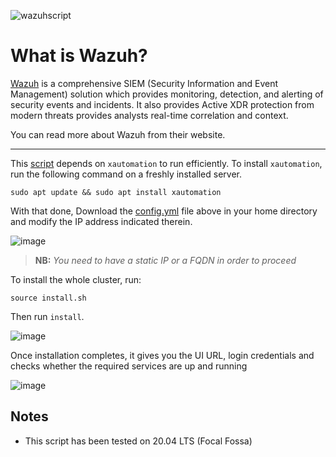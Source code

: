 ![wazuhscript](https://user-images.githubusercontent.com/58165365/183695788-ecdb909c-907e-4169-bbc4-82018a1257f6.png)

# What is Wazuh?

[Wazuh](https://wazuh.com/) is a comprehensive SIEM (Security Information and Event Management) solution which provides monitoring, detection, and alerting of security events and incidents. It also provides Active XDR protection from modern threats provides analysts real-time correlation and context.

You can read more about Wazuh from their website.

-----

This [script](https://raw.githubusercontent.com/05t3/Bash-Scripts/main/Wazuh-Install/install.sh) depends on `xautomation` to run efficiently. To install `xautomation`, run the following command on a freshly installed server.

`sudo apt update && sudo apt install xautomation`

With that done, Download the [config.yml](https://raw.githubusercontent.com/05t3/Bash-Scripts/main/Wazuh-Install/config.yml) file above in your home directory and modify the IP address indicated therein. 

![image](https://user-images.githubusercontent.com/58165365/183697878-bb15a4c5-c839-40ab-8417-08010cca021a.png)

> **NB:** _You need to have a static IP or a FQDN in order to proceed_

To install the whole cluster, run:

`source install.sh`

Then run `install`.

![image](https://user-images.githubusercontent.com/58165365/183701089-22c3c505-5a05-4e8a-b0c9-a60f4caf8e3e.png)

Once installation completes, it gives you the UI URL, login credentials and checks whether the required services are up and running

![image](https://user-images.githubusercontent.com/58165365/183700306-1d35aa17-e95f-4e87-bffa-3fd7c106b1dc.png)


## Notes

- This script has been tested on 20.04 LTS (Focal Fossa)
